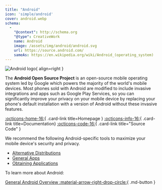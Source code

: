 ```yaml
---
title: "Android"
icon: 'simple/android'
cover: android.webp
schema:
  -
    "@context": http://schema.org
    "@type": CreativeWork
    name: Android
    image: /assets/img/android/android.svg
    url: https://source.android.com/
    sameAs: https://en.wikipedia.org/wiki/Android_(operating_system)
---
```


![Android logo](../assets/img/android/android.svg){ align=right }

The **Android Open Source Project** is an open-source mobile operating system led by Google which powers the majority of the world's mobile devices. Most phones sold with Android are modified to include invasive integrations and apps such as Google Play Services, so you can significantly improve your privacy on your mobile device by replacing your phone's default installation with a version of Android without these invasive features.

[:octicons-home-16:](https://source.android.com){ .card-link title=Homepage }
[:octicons-info-16:](https://source.android.com/docs){ .card-link title=Documentation}
[:octicons-code-16:](https://cs.android.com/android/platform/superproject/main){ .card-link title="Source Code" }

We recommend the following Android-specific tools to maximize your mobile device's security and privacy.

- [Alternative Distributions](distributions.md)
- [General Apps](general-apps.md)
- [Obtaining Applications](obtaining-apps.md)

To learn more about Android:

[General Android Overview :material-arrow-right-drop-circle:](../os/android-overview.md){ .md-button }
